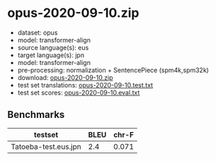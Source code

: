 # opus-2020-09-10.zip

* dataset: opus
* model: transformer-align
* source language(s): eus
* target language(s): jpn
* model: transformer-align
* pre-processing: normalization + SentencePiece (spm4k,spm32k)
* download: [opus-2020-09-10.zip](https://object.pouta.csc.fi/Tatoeba-MT-models/eus-jpn/opus-2020-09-10.zip)
* test set translations: [opus-2020-09-10.test.txt](https://object.pouta.csc.fi/Tatoeba-MT-models/eus-jpn/opus-2020-09-10.test.txt)
* test set scores: [opus-2020-09-10.eval.txt](https://object.pouta.csc.fi/Tatoeba-MT-models/eus-jpn/opus-2020-09-10.eval.txt)

## Benchmarks

| testset               | BLEU  | chr-F |
|-----------------------|-------|-------|
| Tatoeba-test.eus.jpn 	| 2.4 	| 0.071 |

